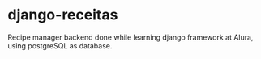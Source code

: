 # django-receitas
Recipe manager backend done while learning django framework at Alura, using postgreSQL as database.

